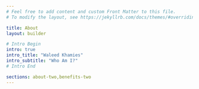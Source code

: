 ```yaml
---
# Feel free to add content and custom Front Matter to this file.
# To modify the layout, see https://jekyllrb.com/docs/themes/#overriding-theme-defaults

title: About
layout: builder

# Intro Begin
intro: true
intro_title: "Waleed Khamies"
intro_subtitle: "Who Am I?"
# Intro End

sections: about-two,benefits-two
---
```


<!---
add those to get more sections in the sections item above.
- numbers-two
- awards
- testimonial-four
-->

